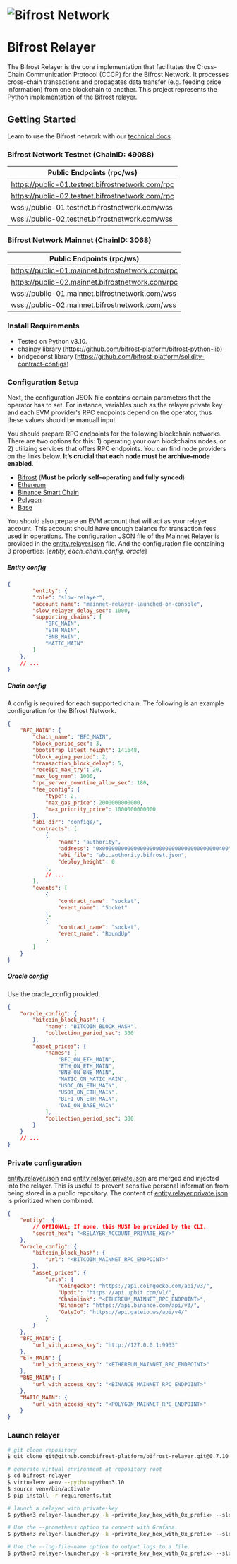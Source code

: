 # ![Bifrost Network](media/bifrost_header.jpeg)

# Bifrost Relayer

The Bifrost Relayer is the core implementation that facilitates the Cross-Chain Communication Protocol (CCCP) for the
Bifrost Network. It processes cross-chain transactions and propagates data transfer (e.g. feeding price information)
from one blockchain to another. This project represents the Python implementation of the Bifrost relayer.

## Getting Started

Learn to use the Bifrost network with our [technical docs](https://docs.bifrostnetwork.com/bifrost-network).

### Bifrost Network Testnet (ChainID: 49088)

| Public Endpoints (rpc/ws)                        |
|--------------------------------------------------|
| https://public-01.testnet.bifrostnetwork.com/rpc |
| https://public-02.testnet.bifrostnetwork.com/rpc |
| wss://public-01.testnet.bifrostnetwork.com/wss   |
| wss://public-02.testnet.bifrostnetwork.com/wss   |

### Bifrost Network Mainnet (ChainID: 3068)

| Public Endpoints (rpc/ws)                        |
|--------------------------------------------------|
| https://public-01.mainnet.bifrostnetwork.com/rpc |
| https://public-02.mainnet.bifrostnetwork.com/rpc |
| wss://public-01.mainnet.bifrostnetwork.com/wss   |
| wss://public-02.mainnet.bifrostnetwork.com/wss   |

### Install Requirements

- Tested on Python v3.10.
- chainpy library (https://github.com/bifrost-platform/bifrost-python-lib)
- bridgeconst library (https://github.com/bifrost-platform/solidity-contract-configs)

### Configuration Setup

Next, the configuration JSON file contains certain parameters that the operator has to set. For instance, variables such as the relayer private key and each EVM provider's RPC endpoints depend on the operator, thus these values should be manuall input.

You should prepare RPC endpoints for the following blockchain networks. There are two options for this: 1) operating your own blockchains nodes, or 2) utilizing services that offers RPC endpoints. You can find node providers on the links below. **It’s crucial that each node must be archive-mode enabled**.

- [Bifrost](https://docs.bifrostnetwork.com/bifrost-network/running-a-node/guide-for-operators/setting-up-a-validator-node) (**Must be priorly self-operating and fully synced**)
- [Ethereum](https://ethereum.org/en/developers/docs/nodes-and-clients/nodes-as-a-service/#popular-node-services)
- [Binance Smart Chain](https://docs.bnbchain.org/docs/rpc)
- [Polygon](https://wiki.polygon.technology/docs/pos/reference/rpc-endpoints/)
- [Base](https://docs.base.org/tools/node-providers/)

You should also prepare an EVM account that will act as your relayer account. This account should have enough balance for transaction fees used in operations. The configuration JSON file of the Mainnet Relayer is provided in the [entity.relayer.json](configs/entity.relayer.json) file. And the configuration file containing 3 properties: [_entity, each_chain_config, oracle_]

##### Entity config

```json
{
        "entity": {
        "role": "slow-relayer",
        "account_name": "mainnet-relayer-launched-on-console",
        "slow_relayer_delay_sec": 1000,
        "supporting_chains": [
            "BFC_MAIN",
            "ETH_MAIN",
            "BNB_MAIN",
            "MATIC_MAIN"
        ]
    },
    // ...
}
```

##### Chain config

A config is required for each supported chain. The following is an example configuration for the Bifrost Network.

```json
{
    "BFC_MAIN": {
        "chain_name": "BFC_MAIN",
        "block_period_sec": 3,
        "bootstrap_latest_height": 141648,
        "block_aging_period": 2,
        "transaction_block_delay": 5,
        "receipt_max_try": 20,
        "max_log_num": 1000,
        "rpc_server_downtime_allow_sec": 180,
        "fee_config": {
            "type": 2,
            "max_gas_price": 2000000000000,
            "max_priority_price": 1000000000000
        },
        "abi_dir": "configs/",
        "contracts": [
            {
                "name": "authority",
                "address": "0x0000000000000000000000000000000000000400",
                "abi_file": "abi.authority.bifrost.json",
                "deploy_height": 0
            },
            // ...
        ],
        "events": [
            {
                "contract_name": "socket",
                "event_name": "Socket"
            },
            {
                "contract_name": "socket",
                "event_name": "RoundUp"
            }
        ]
    }
}
```

##### Oracle config

Use the oracle_config provided.

```json
{
    "oracle_config": {
        "bitcoin_block_hash": {
            "name": "BITCOIN_BLOCK_HASH",
            "collection_period_sec": 300
        },
        "asset_prices": {
            "names": [
                "BFC_ON_ETH_MAIN",
                "ETH_ON_ETH_MAIN",
                "BNB_ON_BNB_MAIN",
                "MATIC_ON_MATIC_MAIN",
                "USDC_ON_ETH_MAIN",
                "USDT_ON_ETH_MAIN",
                "BIFI_ON_ETH_MAIN",
                "DAI_ON_BASE_MAIN"
            ],
            "collection_period_sec": 300
        }
    }
    // ...
}
```

### Private configuration

[entity.relayer.json](configs/entity.relayer.json)
and [entity.relayer.private.json](configs/entity.relayer.private.json)
are merged and injected into the relayer. This is useful to prevent sensitive personal information from being stored in
a public repository. The content of [entity.relayer.private.json](configs/entity.relayer.private.json) is prioritized
when combined.

```json
{
    "entity": {
        // OPTIONAL; If none, this MUST be provided by the CLI.
        "secret_hex": "<RELAYER_ACCOUNT_PRIVATE_KEY>"
    },
    "oracle_config": {
        "bitcoin_block_hash": {
            "url": "<BITCOIN_MAINNET_RPC_ENDPOINT>"
        },
        "asset_prices": {
            "urls": {
                "Coingecko": "https://api.coingecko.com/api/v3/",
                "Upbit": "https://api.upbit.com/v1/",
                "Chainlink": "<ETHEREUM_MAINNET_RPC_ENDPOINT>",
                "Binance": "https://api.binance.com/api/v3/",
                "GateIo": "https://api.gateio.ws/api/v4/"
            }
        }
    },
    "BFC_MAIN": {
        "url_with_access_key": "http://127.0.0.1:9933"
    },
    "ETH_MAIN": {
        "url_with_access_key": "<ETHEREUM_MAINNET_RPC_ENDPOINT>"
    },
    "BNB_MAIN": {
        "url_with_access_key": "<BINANCE_MAINNET_RPC_ENDPOINT>"
    },
    "MATIC_MAIN": {
        "url_with_access_key": "<POLYGON_MAINNET_RPC_ENDPOINT>"
    }
}

```

### Launch relayer
```sh
# git clone repository
$ git clone git@github.com:bifrost-platform/bifrost-relayer.git@0.7.10

# generate virtual environment at repository root 
$ cd bifrost-relayer
$ virtualenv venv --python=python3.10
$ source venv/bin/activate
$ pip install -r requirements.txt

# launch a relayer with private-key
$ python3 relayer-launcher.py -k <private_key_hex_with_0x_prefix> --slow-relayer

# Use the --prometheus option to connect with Grafana.
$ python3 relayer-launcher.py -k <private_key_hex_with_0x_prefix> --slow-relayer --prometheus

# Use the --log-file-name option to output logs to a file.
$ python3 relayer-launcher.py -k <private_key_hex_with_0x_prefix> --slow-relayer --log-file-name relayer.log

```
